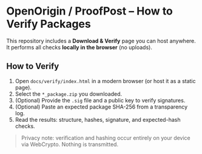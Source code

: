 # OpenOrigin / ProofPost – How to Verify Packages

This repository includes a **Download & Verify** page you can host anywhere. It performs all checks **locally in the browser** (no uploads).

## How to Verify
1) Open `docs/verify/index.html` in a modern browser (or host it as a static page).
2) Select the `*_package.zip` you downloaded.
3) (Optional) Provide the `.sig` file and a public key to verify signatures.
4) (Optional) Paste an expected package SHA-256 from a transparency log.
5) Read the results: structure, hashes, signature, and expected-hash checks.



> Privacy note: verification and hashing occur entirely on your device via WebCrypto. Nothing is transmitted.

